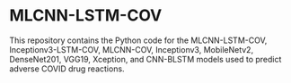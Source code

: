 # MLCNN-LSTM-COV
This repository contains the Python code for the MLCNN-LSTM-COV, Inceptionv3-LSTM-COV, MLCNN-COV, Inceptionv3, MobileNetv2, DenseNet201, VGG19, Xception, and CNN-BLSTM models used to predict adverse COVID drug reactions.
